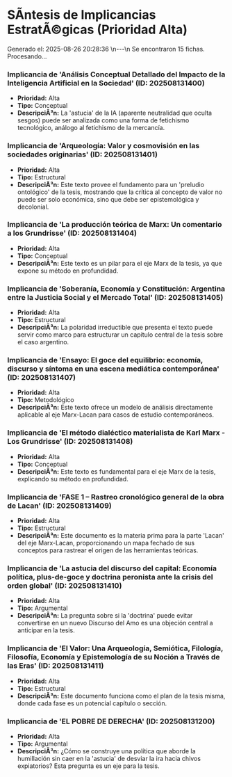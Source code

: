 # SÃ­ntesis de Implicancias EstratÃ©gicas (Prioridad Alta)

Generado el: 2025-08-26 20:28:36
\n---\n
Se encontraron 15 fichas. Procesando...
### Implicancia de 'Análisis Conceptual Detallado del Impacto de la Inteligencia Artificial en la Sociedad' (ID: 202508131400)
- **Prioridad:** Alta
- **Tipo:** Conceptual
- **DescripciÃ³n:** La 'astucia' de la IA (aparente neutralidad que oculta sesgos) puede ser analizada como una forma de fetichismo tecnológico, análogo al fetichismo de la mercancía.

### Implicancia de 'Arqueología: Valor y cosmovisión en las sociedades originarias' (ID: 202508131401)
- **Prioridad:** Alta
- **Tipo:** Estructural
- **DescripciÃ³n:** Este texto provee el fundamento para un 'preludio ontológico' de la tesis, mostrando que la crítica al concepto de valor no puede ser solo económica, sino que debe ser epistemológica y decolonial.

### Implicancia de 'La producción teórica de Marx: Un comentario a los Grundrisse' (ID: 202508131404)
- **Prioridad:** Alta
- **Tipo:** Conceptual
- **DescripciÃ³n:** Este texto es un pilar para el eje Marx de la tesis, ya que expone su método en profundidad.

### Implicancia de 'Soberanía, Economía y Constitución: Argentina entre la Justicia Social y el Mercado Total' (ID: 202508131405)
- **Prioridad:** Alta
- **Tipo:** Estructural
- **DescripciÃ³n:** La polaridad irreductible que presenta el texto puede servir como marco para estructurar un capítulo central de la tesis sobre el caso argentino.

### Implicancia de 'Ensayo: El goce del equilibrio: economía, discurso y síntoma en una escena mediática contemporánea' (ID: 202508131407)
- **Prioridad:** Alta
- **Tipo:** Metodológico
- **DescripciÃ³n:** Este texto ofrece un modelo de análisis directamente aplicable al eje Marx-Lacan para casos de estudio contemporáneos.

### Implicancia de 'El método dialéctico materialista de Karl Marx - Los Grundrisse' (ID: 202508131408)
- **Prioridad:** Alta
- **Tipo:** Conceptual
- **DescripciÃ³n:** Este texto es fundamental para el eje Marx de la tesis, explicando su método en profundidad.

### Implicancia de 'FASE 1 – Rastreo cronológico general de la obra de Lacan' (ID: 202508131409)
- **Prioridad:** Alta
- **Tipo:** Estructural
- **DescripciÃ³n:** Este documento es la materia prima para la parte 'Lacan' del eje Marx-Lacan, proporcionando un mapa fechado de sus conceptos para rastrear el origen de las herramientas teóricas.

### Implicancia de 'La astucia del discurso del capital: Economía política, plus-de-goce y doctrina peronista ante la crisis del orden global' (ID: 202508131410)
- **Prioridad:** Alta
- **Tipo:** Argumental
- **DescripciÃ³n:** La pregunta sobre si la 'doctrina' puede evitar convertirse en un nuevo Discurso del Amo es una objeción central a anticipar en la tesis.

### Implicancia de 'El Valor: Una Arqueología, Semiótica, Filología, Filosofía, Economía y Epistemología de su Noción a Través de las Eras' (ID: 202508131411)
- **Prioridad:** Alta
- **Tipo:** Estructural
- **DescripciÃ³n:** Este documento funciona como el plan de la tesis misma, donde cada fase es un potencial capítulo o sección.

### Implicancia de 'EL POBRE DE DERECHA' (ID: 202508131200)
- **Prioridad:** Alta
- **Tipo:** Argumental
- **DescripciÃ³n:** ¿Cómo se construye una política que aborde la humillación sin caer en la 'astucia' de desviar la ira hacia chivos expiatorios? Esta pregunta es un eje para la tesis.

